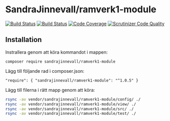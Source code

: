 SandraJinnevall/ramverk1-module
======================

[![Build Status](https://travis-ci.com/SandraJinnevall/ramverk1-module.svg?branch=master)](https://travis-ci.com/SandraJinnevall/ramverk1-module)
[![Build Status](https://scrutinizer-ci.com/g/iFaxity/SandraJinnevall/ramverk1-module/badges/build.png?b=master)](https://scrutinizer-ci.com/g/SandraJinnevall/ramverk1-module/build-status/master)
[![Code Coverage](https://scrutinizer-ci.com/g/SandraJinnevall/ramverk1-module/badges/coverage.png?b=master)](https://scrutinizer-ci.com/g/SandraJinnevall/ramverk1-module/?branch=master)
[![Scrutinizer Code Quality](https://scrutinizer-ci.com/g/SandraJinnevall/ramverk1-module/badges/quality-score.png?b=master)](https://scrutinizer-ci.com/g/SandraJinnevall/ramverk1-module/?branch=master)

## Installation

Instrallera genom att köra kommandot i mappen:

`composer require sandrajinnevall/ramverk1-module`

Lägg till följande rad i composer.json:

`"require": { "sandrajinnevall/ramverk1-module": "^1.0.5" }`

Lägg till filerna i rätt mapp genom att köra:

```bash
rsync -av vendor/sandrajinnevall/ramverk1-module/config/ ./
rsync -av vendor/sandrajinnevall/ramverk1-module/view/ ./
rsync -av vendor/sandrajinnevall/ramverk1-module/src/ ./
rsync -av vendor/sandrajinnevall/ramverk1-module/test/ ./
```
